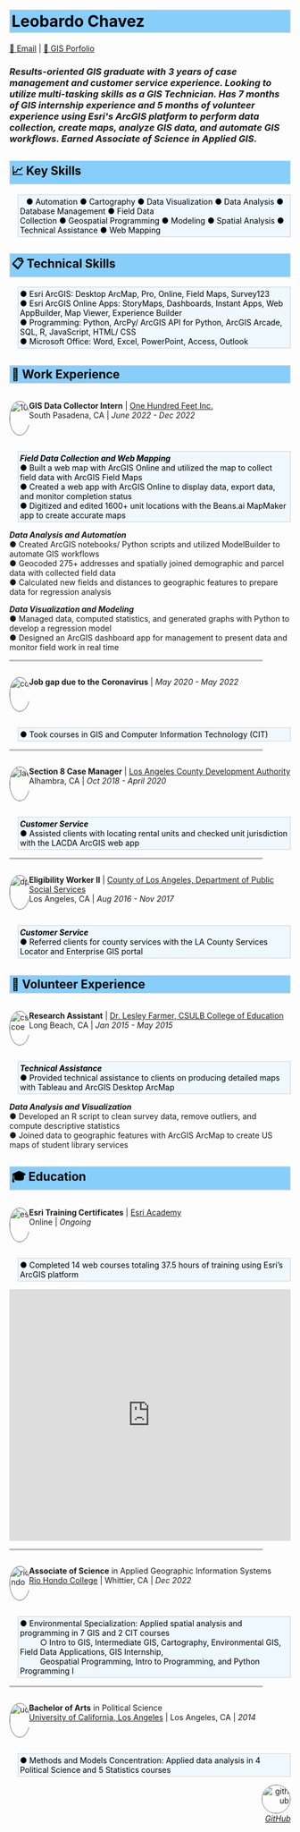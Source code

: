 <style>
img {
  border-radius: 75%;
  border: .5px solid gray;}
.section {
  border: 1px ridge gainsboro;
  background-color: lightskyblue;
  color: black;
  padding: 3px;} 
.tab { 
  margin-left: 15px;
  border: 1px ridge lightgray;
  background-color: aliceblue;
  color: black;}
  /* Create two unequal columns that float next to each other */
.column {
  float: left;
  padding: 0px;}
.left {
  width: 7%;}
.right {
  width: 93%;}
/* Clear floats after the columns */
.row:after {
  content: "";
  display: table;
  clear: both;}
hr {
    border: none;
    background-color: #bbb;
    color: #bbb;
    height: 3px;
    width: 90%;}
</style>

<h1 class='section'>Leobardo Chavez</h1>

[📧 Email](mailto:chavezleobardo@hotmail.com) | [📌 GIS Porfolio](https://chavezleobardo.wixsite.com/portfolio/)

<h3><i> Results-oriented GIS graduate with 3 years of case management and customer service experience. Looking to utilize multi-tasking skills as a GIS Technician. Has 7 months of GIS internship experience and 5 months of volunteer experience using Esri's ArcGIS platform to perform data collection, create maps, analyze GIS data, and automate GIS workflows. Earned Associate of Science in Applied GIS. </i></h3>

<h2 class='section'>📈 Key Skills</h2> 
<p class='section tab'> &ensp;
● Automation ● Cartography ● Data Visualization ● Data Analysis ● Database Management ● Field Data <br> 
Collection ● Geospatial Programming ● Modeling ● Spatial Analysis ● Technical Assistance ● Web Mapping </p>

<h2 class='section'>📋 Technical Skills</h2>
<p class='section tab'> 
● Esri ArcGIS: Desktop ArcMap, Pro, Online, Field Maps, Survey123 <br>
● Esri ArcGIS Online Apps: StoryMaps, Dashboards, Instant Apps, Web AppBuilder, Map Viewer, Experience Builder <br>
● Programming: Python, ArcPy/ ArcGIS API for Python, ArcGIS Arcade, SQL, R, JavaScript, HTML/ CSS <br>
● Microsoft Office: Word, Excel, PowerPoint, Access, Outlook </p>

<h2 class='section'>💼 Work Experience</h2>

<div class="row">
  <div class="column left">
    <p align="left">
    <a href="https://www.beans.ai/">
    <img src="https://d25hn4jiqx5f7l.cloudfront.net/companies/logos/original/one-hundred-feet-inc_1534392409.png?1534392409" alt="100ft" style="width:60px; height:60px;"/> </a> </p> 
  </div>
  <div class="column right">
    <p><b>GIS Data Collector Intern</b> | <a href="https://www.beans.ai/"> One Hundred Feet Inc.</a> <br>
    South Pasadena, CA | <i>June 2022 - Dec 2022</i> </p>
  </div>
</div>
<p class='section tab'>
  <b><i>Field Data Collection and Web Mapping</i></b> <br>
  ● Built a web map with ArcGIS Online and utilized the map to collect field data with ArcGIS Field Maps <br>
  ● Created a web app with ArcGIS Online to display data, export data, and monitor completion status <br>
  ● Digitized and edited 1600+ unit locations with the Beans.ai MapMaker app to create accurate maps <br>

  <b><i>Data Analysis and Automation</i></b> <br>
  ● Created ArcGIS notebooks/ Python scripts and utilized ModelBuilder to automate GIS workflows <br>
  ● Geocoded 275+ addresses and spatially joined demographic and parcel data with collected field data <br> 
  ● Calculated new fields and distances to geographic features to prepare data for regression analysis <br>
  
  <b><i>Data Visualization and Modeling</i></b> <br>
  ● Managed data, computed statistics, and generated graphs with Python to develop a regression model <br>
  ● Designed an ArcGIS dashboard app for management to present data and monitor field work in real time </p>

<hr align="center"/>

<div class="row">
  <div class="column left">
    <p align="left">
    <a href="https://en.wikipedia.org/wiki/COVID-19">
    <img src="https://upload.wikimedia.org/wikipedia/commons/archive/0/0d/20200408032558%21COVID-19_Icon.svg" alt="covid" style="width:60px; height:60px;"/> </a> </p> 
  </div>
    <div class="column right">
    <p><b>Job gap due to the Coronavirus</b> | <i>May 2020 - May 2022</i> </p>
  </div>
</div>
<p class='section tab'>
  ● Took courses in GIS and Computer Information Technology (CIT) </p>

<hr>

<div class="row">
  <div class="column left">
    <p align="left">
    <a href="https://www.lacda.org/">
    <img src="https://pbs.twimg.com/profile_images/1130520769203589120/pbxJPKn__400x400.jpg" alt="lacda" style="width:60px; height:60px;"/> </a> </p>  
  </div>
  <div class="column right">
    <p><b>Section 8 Case Manager</b> | <a href="https://www.lacda.org/"> Los Angeles County Development Authority</a> <br>
    Alhambra, CA | <i>Oct 2018 - April 2020</i> </p>
  </div>
</div>
<p class='section tab'>
  <b><i>Customer Service</i></b> <br>
  ● Assisted clients with locating rental units and checked unit jurisdiction with the LACDA ArcGIS web app </p>

<hr>

<div class="row">
  <div class="column left">
    <p align="left">
    <a href="https://dpss.lacounty.gov/en.html">
    <img src="https://media.glassdoor.com/sqll/134799/los-angeles-department-of-public-social-services-squarelogo-1461748071582.png" alt="dpss" style="width:60px; height:60px;"/> </a> </p>
  </div>
  <div class="column right">
    <p><b>Eligibility Worker II</b> | <a href="https://www.lacda.org/"> County of Los Angeles, Department of Public Social Services</a> <br>
    Los Angeles, CA | <i>Aug 2016 - Nov 2017</i> </p>
  </div>
</div>
<p class='section tab'> 
  <b><i>Customer Service</i></b> <br>
  ● Referred clients for county services with the LA County Services Locator and Enterprise GIS portal </p>

<h2 class='section'>📝 Volunteer Experience</h2>

<div class="row">
  <div class="column left">
    <p align="left">
    <a href="https://www.csulb.edu/college-of-education">
    <img src="https://media.licdn.com/dms/image/C4E0BAQGFZyxYLK-HHQ/company-logo_200_200/0/1576609100943?e=2147483647&v=beta&t=F-mrSR_1V21xGZr_LkdzfSdrVkH5HDVVbemnJ96swqw" alt="csulb coe" style="width:60px; height:60px;"/> </a> </p> 
  </div>
  <div class="column right">
    <p><b>Research Assistant</b> | <a href="https://www.csulb.edu/college-of-education/teacher-librarian-services-credential/page/lesley-farmer"> Dr. Lesley Farmer, CSULB College of Education</a> <br>
    Long Beach, CA | <i>Jan 2015 - May 2015</i> </p>
  </div>
</div>
<p class='section tab'>
  <b><i>Technical Assistance</i></b> <br>
  ● Provided technical assistance to clients on producing detailed maps with Tableau and ArcGIS Desktop ArcMap <br>
  
  <b><i>Data Analysis and Visualization</i></b> <br>
  ● Developed an R script to clean survey data, remove outliers, and compute descriptive statistics <br>
  ● Joined data to geographic features with ArcGIS ArcMap to create US maps of student library services </p>


<h2 class='section'>🎓 Education</h2>

<div class="row">
  <div class="column left">
    <p align="left">
    <a href="https://www.esri.com/training/">
    <img src="https://pbs.twimg.com/profile_images/1542256481201840128/g0qmJ2od_400x400.png" alt="esri" style="width:60px; height:60px;"/> </a> </p>
  </div>
  <div class="column right">
    <p><b>Esri Training Certificates</b> | <a href="https://www.esri.com/training/"> Esri Academy</a> <br>
    Online | <i>Ongoing</i> </p>
  </div>
</div>
<p class='section tab'>
  ● Completed 14 web courses totaling 37.5 hours of training using Esri’s ArcGIS platform </p>
<iframe width="100%" height="450" src="https://datastudio.google.com/embed/reporting/fb3f8c62-e8da-41bf-ac34-2a70012fd5b0/page/jqp5C" frameborder="0" style="border:0" allowfullscreen></iframe>

<hr>

<div class="row">
  <div class="column left">
    <p align="left">
    <a href="https://www.riohondo.edu/">
    <img src="https://upload.wikimedia.org/wikipedia/en/2/27/Rio_hondo_College_logo.svg" alt="riohondo" style="width:60px; height:60px;"/> </a> </p> 
  </div>
  <div class="column right">
    <p><b>Associate of Science</b> in Applied Geographic Information Systems <br>
    <a href="https://www.riohondo.edu/"> Rio Hondo College</a> | Whittier, CA | <i>Dec 2022</i> </p>
  </div>
</div>
<p class='section tab'>
  ● Environmental Specialization: Applied spatial analysis and programming in 7 GIS and 2 CIT courses <br> &emsp; &emsp;
    ○ Intro to GIS, Intermediate GIS, Cartography, Environmental GIS, Field Data Applications, GIS Internship, <br> &emsp; &emsp;
    Geospatial Programming, Intro to Programming, and Python Programming I</p>

<hr>

<div class="row">
  <div class="column left">
    <p align="left">
    <a href="https://www.ucla.edu/">
    <img src="https://upload.wikimedia.org/wikipedia/commons/thumb/0/0d/The_University_of_California_UCLA.svg/800px-The_University_of_California_UCLA.svg.png" alt="ucla" style="width:60px; height:60px;"/> </a></p> 
  </div>
  <div class="column right">
    <p><b>Bachelor of Arts</b> in Political Science <br>
    <a href="https://www.ucla.edu/"> University of California, Los Angeles</a> | Los Angeles, CA | <i>2014</i> </p>
  </div>
</div>
<p class='section tab'>
  ● Methods and Models Concentration: Applied data analysis in 4 Political Science and 5 Statistics courses </p>

<p align="right">
  <a href="https://github.com/geo-leo/">
  <img src="https://avatars.githubusercontent.com/u/116207556?v=4" alt="github" style="width:50px; height:50px;"/> 
  <br> <i>GitHub</i> </a>
</p> 
